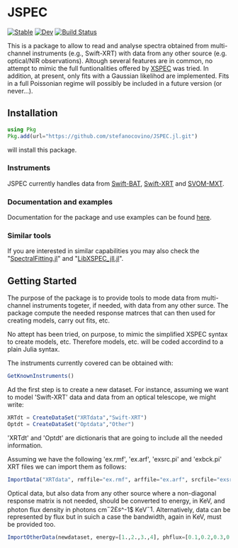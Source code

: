 # JSPEC

[![Stable](https://img.shields.io/badge/docs-stable-blue.svg)](https://stefanocovino.github.io/JSPEC.jl/stable/)
[![Dev](https://img.shields.io/badge/docs-dev-blue.svg)](https://stefanocovino.github.io/JSPEC.jl/dev/)
[![Build Status](https://github.com/stefanocovino/JSPEC.jl/actions/workflows/CI.yml/badge.svg?branch=main)](https://github.com/stefanocovino/JSPEC.jl/actions/workflows/CI.yml?query=branch%3Amain)

This is a package to allow to read and analyse spectra obtained from multi-channel instruments (e.g., Swift-XRT) with data from any other source (e.g. optical/NIR observations). Altough several features are in common, no attempt to mimic the full funtionalities offered by [XSPEC](https://heasarc.gsfc.nasa.gov/xanadu/xspec/) was tried. In addition, at present, only fits with a Gaussian likelihod are implemented. Fits in a full Poissonian regime will possibly be included in a future version (or never...). 


## Installation

```julia
using Pkg
Pkg.add(url="https://github.com/stefanocovino/JSPEC.jl.git")
```
will install this package.


### Instruments

JSPEC currently handles data from [Swift-BAT](https://science.nasa.gov/mission/swift/), [Swift-XRT](https://science.nasa.gov/mission/swift/) and [SVOM-MXT](https://www.svom.eu/en/the-svom-mission/).  


### Documentation and examples

Documentation for the package and use examples can be found [here](https://stefanocovino.github.io/JSPEC.jl/stable/).


### Similar tools

If you are interested in similar capabilities you may also check the "[SpectralFitting.jl](https://github.com/fjebaker/SpectralFitting.jl?tab=readme-ov-file)" and "[LibXSPEC_jll.jl](https://github.com/astro-group-bristol/LibXSPEC_jll.jl)".


## Getting Started

The purpose of the package is to provide tools to mode data from multi-channel instruments togeter, if needed, with data from any other surce. The package compute the needed response matrces that can then used for creating models, carry out fits, etc.

No attept has been tried, on purpose, to mimic the simplified XSPEC syntax to create models, etc. Therefore models, etc. will be coded accordind to a plain Julia syntax.

The instruments currently covered can be obtained with:

```julia
GetKnownInstruments()
```

Ad the first step is to create a new dataset. For instance, assuming we want to model 'Swift-XRT' data and data from an optical telescope, we might write:

```julia
XRTdt = CreateDataSet("XRTdata","Swift-XRT")
Optdt = CreateDataSet("Optdata","Other")
```

'XRTdt' and 'Optdt' are dictionaris that are going to include all the needed information.

Assuming we have the following 'ex.rmf', 'ex.arf', 'exsrc.pi' and 'exbck.pi' XRT files we can import them as follows:

```julia
ImportData("XRTdata", rmffile="ex.rmf", arffile="ex.arf", srcfile="exsrc.pi", bckfile="exbck.pi")
```

Optical data, but also data from any other source where a non-diagonal response matrix is not needed, should be converted to energy, in KeV, and photon flux density in photons cm$^-2£ s$^-1$ KeV$^-1$. Alternatively, data can be represented by flux but in suich a case the bandwidth, again in KeV, must be provided too.

```julia
ImportOtherData(newdataset, energy=[1.,2.,3.,4], phflux=[0.1,0.2,0.3,0.4], ephflux=[0.01,0.02,0.03,0.04])
```


